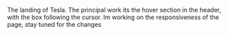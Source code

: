 The landing of Tesla. The principal work its the hover section in the header, with the box following the cursor. Im working on the responsiveness of the page, stay tuned for the changes

